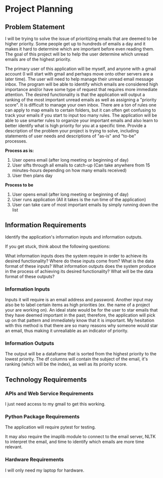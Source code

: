 # Project Planning

## Problem Statement

I will be trying to solve the issue of prioritizing emails that are deemed to be higher priority. Some people get up to hundreds of emails a day and it makes it hard to determine which are important before even reading them. The goal of this project will be to help the user determine which unread emails are of the highest priority.

The primary user of this application will be myself, and anyone with a gmail account (I will start with gmail and perhaps move onto other servers are a later time). The user will need to help manage their unread email message inbox. The program will be able to identify which emails are considered high importance and/or have some type of request that requires more immediate attention. The desired functionality is that the application will output a ranking of the most important unread emails as well as assigning a "priority score". It is difficult to manage your own inbox. There are a ton of rules one can apply to map emails to certain folders, but it can often get confusing to track your emails if you start to input too many rules. The application will be able to use smarter rules to organize your important emails and also learn to better identify what is high priority for you at a specific time.
Provide a description of the problem your project is trying to solve, including statements of user needs and descriptions of "as-is" and "to-be" processes.

**Process as is:**
1. User opens email (after long meeting or beginning of day)
2. User sifts through all emails to catch-up (Can take anywhere from 15 minutes-hours depending on how many emails received)
3. User then plans day

**Process to be**
1. User opens email (after long meeting or beginning of day)
2. User runs application (All it takes is the run time of the application)
3. User can take care of most important emails by simply running down the list

## Information Requirements

Identify the application's information inputs and information outputs.

If you get stuck, think about the following questions:

What information inputs does the system require in order to achieve its desired functionality? Where do these inputs come from? What is the data format of these inputs?
What information outputs does the system produce in the process of achieving its desired functionality? What will be the data format of these outputs?

### Information Inputs

Inputs it will require is an email address and password. Another input may also be to label certain items as high priorities (ex. the name of a project your are working on). An ideal state would be for the user to star emails that they have deemed important in the past; therefore, the application will pick up on that pattern and immediately know that it is important. My hesitation with this method is that there are so many reasons why someone would star an email, thus making it unrealiable as an indicator of priority.



### Information Outputs

The output will be a dataframe that is sorted from the highest priority to the lowest priority. The df columns will contain the subject of the email, it's ranking (which will be the index), as well as its priority score.

## Technology Requirements

### APIs and Web Service Requirements

I just need access to my gmail to get this working.

### Python Package Requirements

The application will require pytest for testing.

It may also require the imaplib module to connect to the email server, NLTK to interpret the email, and time to identify which emails are more time relevant.
### Hardware Requirements

I will only need my laptop for hardware.
